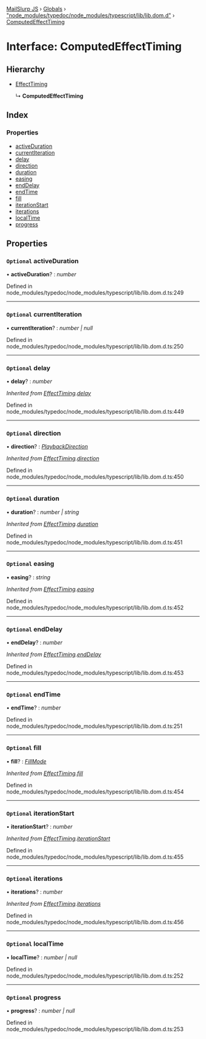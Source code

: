 [MailSlurp JS](../README.md) › [Globals](../globals.md) › ["node_modules/typedoc/node_modules/typescript/lib/lib.dom.d"](../modules/_node_modules_typedoc_node_modules_typescript_lib_lib_dom_d_.md) › [ComputedEffectTiming](_node_modules_typedoc_node_modules_typescript_lib_lib_dom_d_.computedeffecttiming.md)

# Interface: ComputedEffectTiming

## Hierarchy

* [EffectTiming](_node_modules_typedoc_node_modules_typescript_lib_lib_dom_d_.effecttiming.md)

  ↳ **ComputedEffectTiming**

## Index

### Properties

* [activeDuration](_node_modules_typedoc_node_modules_typescript_lib_lib_dom_d_.computedeffecttiming.md#optional-activeduration)
* [currentIteration](_node_modules_typedoc_node_modules_typescript_lib_lib_dom_d_.computedeffecttiming.md#optional-currentiteration)
* [delay](_node_modules_typedoc_node_modules_typescript_lib_lib_dom_d_.computedeffecttiming.md#optional-delay)
* [direction](_node_modules_typedoc_node_modules_typescript_lib_lib_dom_d_.computedeffecttiming.md#optional-direction)
* [duration](_node_modules_typedoc_node_modules_typescript_lib_lib_dom_d_.computedeffecttiming.md#optional-duration)
* [easing](_node_modules_typedoc_node_modules_typescript_lib_lib_dom_d_.computedeffecttiming.md#optional-easing)
* [endDelay](_node_modules_typedoc_node_modules_typescript_lib_lib_dom_d_.computedeffecttiming.md#optional-enddelay)
* [endTime](_node_modules_typedoc_node_modules_typescript_lib_lib_dom_d_.computedeffecttiming.md#optional-endtime)
* [fill](_node_modules_typedoc_node_modules_typescript_lib_lib_dom_d_.computedeffecttiming.md#optional-fill)
* [iterationStart](_node_modules_typedoc_node_modules_typescript_lib_lib_dom_d_.computedeffecttiming.md#optional-iterationstart)
* [iterations](_node_modules_typedoc_node_modules_typescript_lib_lib_dom_d_.computedeffecttiming.md#optional-iterations)
* [localTime](_node_modules_typedoc_node_modules_typescript_lib_lib_dom_d_.computedeffecttiming.md#optional-localtime)
* [progress](_node_modules_typedoc_node_modules_typescript_lib_lib_dom_d_.computedeffecttiming.md#optional-progress)

## Properties

### `Optional` activeDuration

• **activeDuration**? : *number*

Defined in node_modules/typedoc/node_modules/typescript/lib/lib.dom.d.ts:249

___

### `Optional` currentIteration

• **currentIteration**? : *number | null*

Defined in node_modules/typedoc/node_modules/typescript/lib/lib.dom.d.ts:250

___

### `Optional` delay

• **delay**? : *number*

*Inherited from [EffectTiming](_node_modules_typedoc_node_modules_typescript_lib_lib_dom_d_.effecttiming.md).[delay](_node_modules_typedoc_node_modules_typescript_lib_lib_dom_d_.effecttiming.md#optional-delay)*

Defined in node_modules/typedoc/node_modules/typescript/lib/lib.dom.d.ts:449

___

### `Optional` direction

• **direction**? : *[PlaybackDirection](../modules/_node_modules_typedoc_node_modules_typescript_lib_lib_dom_d_.md#playbackdirection)*

*Inherited from [EffectTiming](_node_modules_typedoc_node_modules_typescript_lib_lib_dom_d_.effecttiming.md).[direction](_node_modules_typedoc_node_modules_typescript_lib_lib_dom_d_.effecttiming.md#optional-direction)*

Defined in node_modules/typedoc/node_modules/typescript/lib/lib.dom.d.ts:450

___

### `Optional` duration

• **duration**? : *number | string*

*Inherited from [EffectTiming](_node_modules_typedoc_node_modules_typescript_lib_lib_dom_d_.effecttiming.md).[duration](_node_modules_typedoc_node_modules_typescript_lib_lib_dom_d_.effecttiming.md#optional-duration)*

Defined in node_modules/typedoc/node_modules/typescript/lib/lib.dom.d.ts:451

___

### `Optional` easing

• **easing**? : *string*

*Inherited from [EffectTiming](_node_modules_typedoc_node_modules_typescript_lib_lib_dom_d_.effecttiming.md).[easing](_node_modules_typedoc_node_modules_typescript_lib_lib_dom_d_.effecttiming.md#optional-easing)*

Defined in node_modules/typedoc/node_modules/typescript/lib/lib.dom.d.ts:452

___

### `Optional` endDelay

• **endDelay**? : *number*

*Inherited from [EffectTiming](_node_modules_typedoc_node_modules_typescript_lib_lib_dom_d_.effecttiming.md).[endDelay](_node_modules_typedoc_node_modules_typescript_lib_lib_dom_d_.effecttiming.md#optional-enddelay)*

Defined in node_modules/typedoc/node_modules/typescript/lib/lib.dom.d.ts:453

___

### `Optional` endTime

• **endTime**? : *number*

Defined in node_modules/typedoc/node_modules/typescript/lib/lib.dom.d.ts:251

___

### `Optional` fill

• **fill**? : *[FillMode](../modules/_node_modules_typedoc_node_modules_typescript_lib_lib_dom_d_.md#fillmode)*

*Inherited from [EffectTiming](_node_modules_typedoc_node_modules_typescript_lib_lib_dom_d_.effecttiming.md).[fill](_node_modules_typedoc_node_modules_typescript_lib_lib_dom_d_.effecttiming.md#optional-fill)*

Defined in node_modules/typedoc/node_modules/typescript/lib/lib.dom.d.ts:454

___

### `Optional` iterationStart

• **iterationStart**? : *number*

*Inherited from [EffectTiming](_node_modules_typedoc_node_modules_typescript_lib_lib_dom_d_.effecttiming.md).[iterationStart](_node_modules_typedoc_node_modules_typescript_lib_lib_dom_d_.effecttiming.md#optional-iterationstart)*

Defined in node_modules/typedoc/node_modules/typescript/lib/lib.dom.d.ts:455

___

### `Optional` iterations

• **iterations**? : *number*

*Inherited from [EffectTiming](_node_modules_typedoc_node_modules_typescript_lib_lib_dom_d_.effecttiming.md).[iterations](_node_modules_typedoc_node_modules_typescript_lib_lib_dom_d_.effecttiming.md#optional-iterations)*

Defined in node_modules/typedoc/node_modules/typescript/lib/lib.dom.d.ts:456

___

### `Optional` localTime

• **localTime**? : *number | null*

Defined in node_modules/typedoc/node_modules/typescript/lib/lib.dom.d.ts:252

___

### `Optional` progress

• **progress**? : *number | null*

Defined in node_modules/typedoc/node_modules/typescript/lib/lib.dom.d.ts:253

